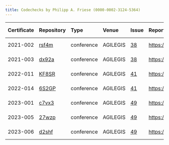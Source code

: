 ```yaml
---
title: Codechecks by Philipp A. Friese (0000-0002-3124-5364)
---
```



|Certificate |Repository |Type       |Venue    |Issue |Report                                |Check date |
|:-------|:--------------------------------|:------------------|:------------------|:---|:--------------------------|:----------|
|2021-002    |[rsf4m](https://osf.io/rsf4m)|conference |AGILEGIS |[38](https://github.com/codecheckers/register/issues/38)|https://doi.org/10.17605/osf.io/rsf4m |2021-06-10 |
|2021-003    |[dx92a](https://osf.io/dx92a)|conference |AGILEGIS |[38](https://github.com/codecheckers/register/issues/38)|https://doi.org/10.17605/osf.io/dx92a |2021-06-10 |
|2022-011    |[KF8SR](https://osf.io/KF8SR)|conference |AGILEGIS |[41](https://github.com/codecheckers/register/issues/41)|https://doi.org/10.17605/osf.io/kf8sr |2022-07-09 |
|2022-014    |[6S2GP](https://osf.io/6S2GP)|conference |AGILEGIS |[41](https://github.com/codecheckers/register/issues/41)|https://doi.org/10.17605/osf.io/6s2gp |2022-07-09 |
|2023-001    |[c7vx3](https://osf.io/c7vx3)|conference |AGILEGIS |[49](https://github.com/codecheckers/register/issues/49)|https://doi.org/10.17605/osf.io/c7vx3 |2023-06-13 |
|2023-005    |[27wzp](https://osf.io/27wzp)|conference |AGILEGIS |[49](https://github.com/codecheckers/register/issues/49)|https://doi.org/10.17605/osf.io/27wzp |2023-06-13 |
|2023-006    |[d2shf](https://osf.io/d2shf)|conference |AGILEGIS |[49](https://github.com/codecheckers/register/issues/49)|https://doi.org/osf.io/d2shf          |2023-06-13 |
